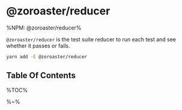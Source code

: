 # @zoroaster/reducer

%NPM: @zoroaster/reducer%

`@zoroaster/reducer` is the test suite reducer to run each test and see whether it passes or fails.

```sh
yarn add -E @zoroaster/reducer
```

## Table Of Contents

%TOC%

%~%

<!-- process.env.ALAMODE_ENV == 'test-build' && console.log('> test %s', require('path').relative('', __filename)) -->


<!-- <prop string name="name">
      The name of the test.
    </prop> -->